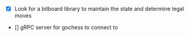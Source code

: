 - [x] Look for a bitboard library to maintain the state and determine legal moves
- [] gRPC server for gochess to connect to
